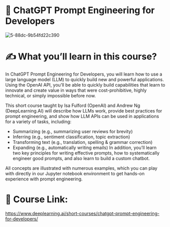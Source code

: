 
# 🤖 ChatGPT Prompt Engineering for Developers

![5-88dc-9b54fd22c390](https://github.com/aarafat27/ChatGPT-Prompt-Engineering-for-Developers/assets/99079792/cb986eee-a878-4efb-9a80-839a6deb79e2)

# ✍️ What you’ll learn in this course?
In ChatGPT Prompt Engineering for Developers, you will learn how to use a large language model (LLM) to quickly build new and powerful applications.  Using the OpenAI API, you’ll be able to quickly build capabilities that learn to innovate and create value in ways that were cost-prohibitive, highly technical, or simply impossible before now.

This short course taught by Isa Fulford (OpenAI) and Andrew Ng (DeepLearning.AI) will describe how LLMs work, provide best practices for prompt engineering, and show how LLM APIs can be used in applications for a variety of tasks, including:

* Summarizing (e.g., summarizing user reviews for brevity)
* Inferring (e.g., sentiment classification, topic extraction)
* Transforming text (e.g., translation, spelling & grammar correction)
* Expanding (e.g., automatically writing emails)
In addition, you’ll learn two key principles for writing effective prompts, how to systematically engineer good prompts, and also learn to build a custom chatbot. 

All concepts are illustrated with numerous examples, which you can play with directly in our Jupyter notebook environment to get hands-on experience with prompt engineering. 

# 🔗 Course Link:
https://www.deeplearning.ai/short-courses/chatgpt-prompt-engineering-for-developers/
